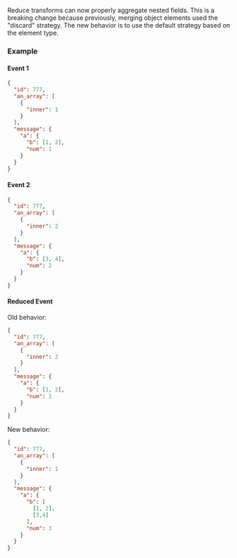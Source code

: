 Reduce transforms can now properly aggregate nested fields.
This is a breaking change because previously, merging object elements used the "discard" strategy.
The new behavior is to use the default strategy based on the element type.

### Example

#### Event 1

```json
{
  "id": 777,
  "an_array": [
    {
      "inner": 1
    }
  ],
  "message": {
    "a": {
      "b": [1, 2],
      "num": 1
    }
  }
}
```

#### Event 2

```json
{
  "id": 777,
  "an_array": [
    {
      "inner": 2
    }
  ],
  "message": {
    "a": {
      "b": [3, 4],
      "num": 2
    }
  }
}
```

#### Reduced Event

Old behavior:
```json
{
  "id": 777,
  "an_array": [
    {
      "inner": 2
    }
  ],
  "message": {
    "a": {
      "b": [1, 2],
      "num": 1
    }
  }
}
```

New behavior:
```json
{
  "id": 777,
  "an_array": [
    {
      "inner": 1
    }
  ],
  "message": {
    "a": {
      "b": [
        [1, 2],
        [3,4]
      ],
      "num": 3
    }
  }
}
```

